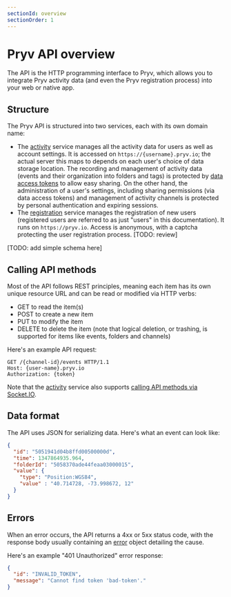 ```yaml
---
sectionId: overview
sectionOrder: 1
---
```


# Pryv API overview

The API is the HTTP programming interface to Pryv, which allows you to integrate Pryv activity data (and even the Pryv registration process) into your web or native app.


## Structure

The Pryv API is structured into two services, each with its own domain name:

- The [activity](#activity) service manages all the activity data for users as well as account settings. It is accessed on `https://{username}.pryv.io`; the actual server this maps to depends on each user's choice of data storage location. The recording and management of activity data (events and their organization into folders and tags) is protected by [data access tokens](#data-types-token) to allow easy sharing. On the other hand, the administration of a user's settings, including sharing permissions (via data access tokens) and management of activity channels is protected by personal authentication and expiring sessions.
- The [registration](#registration) service manages the registration of new users (registered users are referred to as just "users" in this documentation). It runs on `https://pryv.io`. Access is anonymous, with a captcha protecting the user registration process. [TODO: review]

[TODO: add simple schema here]

## Calling API methods

Most of the API follows REST principles, meaning each item has its own unique resource URL and can be read or modified via HTTP verbs:

- GET to read the item(s)
- POST to create a new item
- PUT to modify the item
- DELETE to delete the item (note that logical deletion, or trashing, is supported for items like events, folders and channels)

Here's an example API request:
```http
GET /{channel-id}/events HTTP/1.1
Host: {user-name}.pryv.io
Authorization: {token}
```

Note that the [activity](#activity) service also supports [calling API methods via Socket.IO](#activity-activity-socketio).


## Data format

The API uses JSON for serializing data. Here's what an event can look like:
```json
{
  "id": "5051941d04b8ffd00500000d",
  "time": 1347864935.964,
  "folderId": "5058370ade44feaa03000015",
  "value": {
    "type": "Position:WGS84",
    "value" : "40.714728, -73.998672, 12"
  }
}
```


## Errors

When an error occurs, the API returns a 4xx or 5xx status code, with the response body usually containing an [error](#data-types-error) object detailing the cause.

Here's an example "401 Unauthorized" error response:
```json
{
  "id": "INVALID_TOKEN",
  "message": "Cannot find token 'bad-token'."
}
```